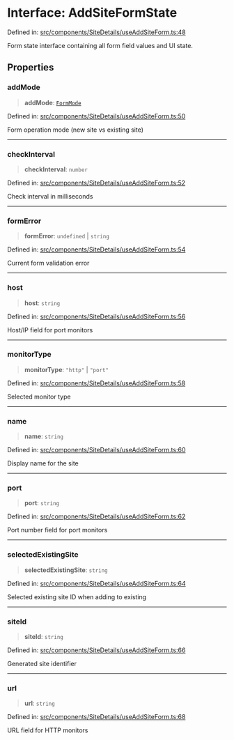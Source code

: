 # Interface: AddSiteFormState

Defined in: [src/components/SiteDetails/useAddSiteForm.ts:48](https://github.com/Nick2bad4u/Uptime-Watcher/blob/2a45eeb1723f8f7089001af2c92aa07d82dfe7e4/src/components/SiteDetails/useAddSiteForm.ts#L48)

Form state interface containing all form field values and UI state.

## Properties

### addMode

> **addMode**: [`FormMode`](../type-aliases/FormMode.md)

Defined in: [src/components/SiteDetails/useAddSiteForm.ts:50](https://github.com/Nick2bad4u/Uptime-Watcher/blob/2a45eeb1723f8f7089001af2c92aa07d82dfe7e4/src/components/SiteDetails/useAddSiteForm.ts#L50)

Form operation mode (new site vs existing site)

***

### checkInterval

> **checkInterval**: `number`

Defined in: [src/components/SiteDetails/useAddSiteForm.ts:52](https://github.com/Nick2bad4u/Uptime-Watcher/blob/2a45eeb1723f8f7089001af2c92aa07d82dfe7e4/src/components/SiteDetails/useAddSiteForm.ts#L52)

Check interval in milliseconds

***

### formError

> **formError**: `undefined` \| `string`

Defined in: [src/components/SiteDetails/useAddSiteForm.ts:54](https://github.com/Nick2bad4u/Uptime-Watcher/blob/2a45eeb1723f8f7089001af2c92aa07d82dfe7e4/src/components/SiteDetails/useAddSiteForm.ts#L54)

Current form validation error

***

### host

> **host**: `string`

Defined in: [src/components/SiteDetails/useAddSiteForm.ts:56](https://github.com/Nick2bad4u/Uptime-Watcher/blob/2a45eeb1723f8f7089001af2c92aa07d82dfe7e4/src/components/SiteDetails/useAddSiteForm.ts#L56)

Host/IP field for port monitors

***

### monitorType

> **monitorType**: `"http"` \| `"port"`

Defined in: [src/components/SiteDetails/useAddSiteForm.ts:58](https://github.com/Nick2bad4u/Uptime-Watcher/blob/2a45eeb1723f8f7089001af2c92aa07d82dfe7e4/src/components/SiteDetails/useAddSiteForm.ts#L58)

Selected monitor type

***

### name

> **name**: `string`

Defined in: [src/components/SiteDetails/useAddSiteForm.ts:60](https://github.com/Nick2bad4u/Uptime-Watcher/blob/2a45eeb1723f8f7089001af2c92aa07d82dfe7e4/src/components/SiteDetails/useAddSiteForm.ts#L60)

Display name for the site

***

### port

> **port**: `string`

Defined in: [src/components/SiteDetails/useAddSiteForm.ts:62](https://github.com/Nick2bad4u/Uptime-Watcher/blob/2a45eeb1723f8f7089001af2c92aa07d82dfe7e4/src/components/SiteDetails/useAddSiteForm.ts#L62)

Port number field for port monitors

***

### selectedExistingSite

> **selectedExistingSite**: `string`

Defined in: [src/components/SiteDetails/useAddSiteForm.ts:64](https://github.com/Nick2bad4u/Uptime-Watcher/blob/2a45eeb1723f8f7089001af2c92aa07d82dfe7e4/src/components/SiteDetails/useAddSiteForm.ts#L64)

Selected existing site ID when adding to existing

***

### siteId

> **siteId**: `string`

Defined in: [src/components/SiteDetails/useAddSiteForm.ts:66](https://github.com/Nick2bad4u/Uptime-Watcher/blob/2a45eeb1723f8f7089001af2c92aa07d82dfe7e4/src/components/SiteDetails/useAddSiteForm.ts#L66)

Generated site identifier

***

### url

> **url**: `string`

Defined in: [src/components/SiteDetails/useAddSiteForm.ts:68](https://github.com/Nick2bad4u/Uptime-Watcher/blob/2a45eeb1723f8f7089001af2c92aa07d82dfe7e4/src/components/SiteDetails/useAddSiteForm.ts#L68)

URL field for HTTP monitors
